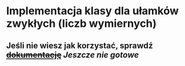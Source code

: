 # Implementacja klasy dla ułamków zwykłych (liczb wymiernych)
## Jeśli nie wiesz jak korzystać, sprawdź ~~[dokumentację](https://tokox.github.io/ulamek/docs/)~~ *Jeszcze nie gotowe*
